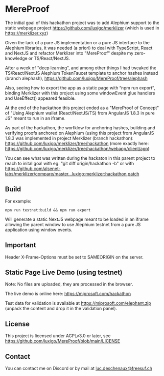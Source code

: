 # MereProof
The initial goal of this hackathon project was to add Alephium support to the static webpage project https://github.com/luxigo/merklizer (which is used in https://merklizer.xyz)

Given the lack of a pure JS implementation or a pure JS interface to the Alephium libraries, it was needed (a priori) to deal with TypeScript, React and NextJS and refactor Merklizer into "MereProof" despite my zero-knowledge or TS/React/NextJS.

After a week of "deep learning", and among other things I had tweaked the TS/React/NextJS Alephium TokenFaucet template to anchor hashes instead (branch alephash), https://github.com/luxigo/MereProof/tree/alephash 

Also, seeing how to export the app as a static page with “npm run export”, binding Merklizer with this project using some windowEvent glue handlers and UseEffect() appeared feasible.

At the end of the hackathon this project ended as a "MereProof of Concept" of "Using Alephium wallet (React/NextJS/TS) from AngularJS 1.8.3 in pure JS" meant to run in an iframe.

As part of the hackathon, the worfklow for anchoring hashes, building and verifying proofs anchored on Alephium (using this project from AngularJS 1.8.3 was implemented in project Merklizer (branch hackathon): https://github.com/luxigo/merklizer/tree/hackathon  (more exactly here: https://github.com/luxigo/merklizer/tree/hackathon/webapp/client/app)

You can see what was written during the hackaton in this parent project to reach to inital goal with eg: "git diff origin/hackathon -b" or with https://github.com/alsenet-labs/merklizer/compare/master...luxigo:merklizer:hackathon.patch


## Build
For example:
```
npm run testnet:build && npm run export
```
Will generate a static NextJS webpage meant to be loaded in an iframe allowing the parent window to use Alephium testnet from a pure JS application using window events.

## Important
Header X-Frame-Options must be set to SAMEORIGIN on the server. 

## Static Page Live Demo (using testnet)
Note: No files are uploaded, they are processed in the browser.

The live demo is online here: https://miprosoft.com/hackathon

Test data for validation is available at https://miprosoft.com/elephant.zip (unpack the content and drop it in the validation panel).

## License
This project is licensed under AGPLv3.0 or later, see https://github.com/luxigo/MereProof/blob/main/LICENSE

## Contact
You can contact me on Discord or by mail at luc.deschenaux@freesuf.ch





